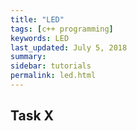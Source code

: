 ```yaml
---
title: "LED"
tags: [c++ programming]
keywords: LED
last_updated: July 5, 2018
summary:
sidebar: tutorials
permalink: led.html
---
```



## Task X
